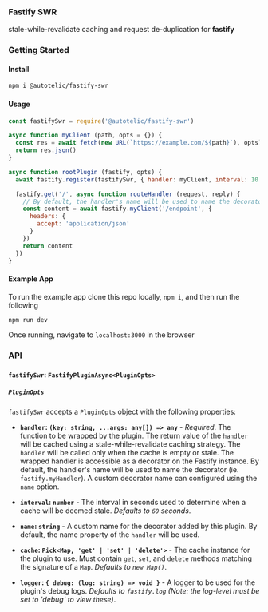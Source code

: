 ### Fastify SWR

stale-while-revalidate caching and request de-duplication for **fastify**

### Getting Started

#### Install

```sh
npm i @autotelic/fastify-swr
```

#### Usage

```js
const fastifySwr = require('@autotelic/fastify-swr')

async function myClient (path, opts = {}) {
  const res = await fetch(new URL(`https://example.com/${path}`), opts)
  return res.json()
}

async function rootPlugin (fastify, opts) {
  await fastify.register(fastifySwr, { handler: myClient, interval: 10 })

  fastify.get('/', async function routeHandler (request, reply) {
    // By default, the handler's name will be used to name the decorator (see API for mor details)
    const content = await fastify.myClient('/endpoint', {
      headers: {
        accept: 'application/json'
      }
    })
    return content
  })
}
```

#### Example App

To run the example app clone this repo locally, `npm i`, and then run the following

```sh
npm run dev
```

Once running, navigate to `localhost:3000` in the browser

### API

#### `fastifySwr`: `FastifyPluginAsync<PluginOpts>`

##### `PluginOpts`

  `fastifySwr` accepts a `PluginOpts` object with the following properties:

  - **`handler`: `(key: string, ...args: any[]) => any`** - *Required*. The function to be wrapped by the plugin. The return value of the `handler` will be cached using a stale-while-revalidate caching strategy. The `handler` will be called only when the cache is empty or stale. The wrapped handler is accessible as a decorator on the Fastify instance. By default, the handler's name will be used to name the decorator (ie. `fastify.myHandler`). A custom decorator name can configured using the `name` option.

  - **`interval`: `number`** - The interval in seconds used to determine when a cache will be deemed stale. *Defaults to `60` seconds*.

  - **`name`: `string`** - A custom name for the decorator added by this plugin. By default, the name property of the `handler` will be used.

  - **`cache`: `Pick<Map, 'get' | 'set' | 'delete'>`** - The cache instance for the plugin to use. Must contain `get`, `set`, and `delete` methods matching the signature of a `Map`. *Defaults to `new Map()`*.

  - **`logger`: `{ debug: (log: string) => void }`** - A logger to be used for the plugin's debug logs. *Defaults to `fastify.log` (Note: the log-level must be set to 'debug' to view these)*.

